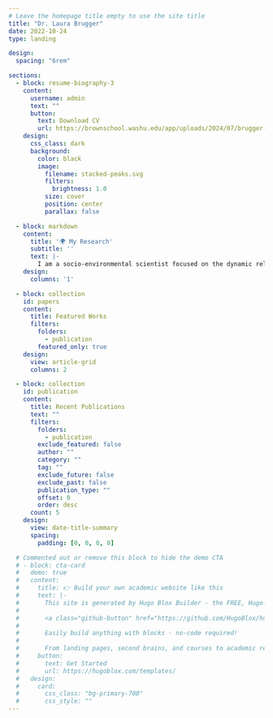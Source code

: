 ```yaml
---
# Leave the homepage title empty to use the site title
title: "Dr. Laura Brugger"
date: 2022-10-24
type: landing

design:
  spacing: "6rem"

sections:
  - block: resume-biography-3
    content:
      username: admin
      text: ""
      button:
        text: Download CV
        url: https://brownschool.washu.edu/app/uploads/2024/07/brugger-cv-20250916.pdf
    design:
      css_class: dark
      background:
        color: black
        image:
          filename: stacked-peaks.svg
          filters:
            brightness: 1.0
          size: cover
          position: center
          parallax: false

  - block: markdown
    content:
      title: '🌍 My Research'
      subtitle: ''
      text: |-
        I am a socio-environmental scientist focused on the dynamic relationship between people and the planet. My early work examined how disasters and social vulnerability influence civic participation and resilience. More recently, I have expanded into biodiversity and public health, with projects on urban wildlife and tropical forest conservation. Across these strands, I translate rigorous research into actionable, equitable strategies that help communities and ecosystems thrive, especially in the face of climate change.
    design:
      columns: '1'

  - block: collection
    id: papers
    content:
      title: Featured Works
      filters:
        folders:
          - publication
        featured_only: true
    design:
      view: article-grid
      columns: 2

  - block: collection
    id: publication
    content:
      title: Recent Publications
      text: ""
      filters:
        folders:
          - publication
        exclude_featured: false
        author: ""
        category: ""
        tag: ""
        exclude_future: false
        exclude_past: false
        publication_type: ""
        offset: 0
        order: desc
      count: 5
    design:
      view: date-title-summary
      spacing:
        padding: [0, 0, 0, 0]

  # Commented out or remove this block to hide the demo CTA
  # - block: cta-card
  #   demo: true
  #   content:
  #     title: 👉 Build your own academic website like this
  #     text: |-
  #       This site is generated by Hugo Blox Builder - the FREE, Hugo-based open source website builder trusted by 250,000+ academics like you.
  #
  #       <a class="github-button" href="https://github.com/HugoBlox/hugo-blox-builder" data-color-scheme="no-preference: light; light: light; dark: dark;" data-icon="octicon-star" data-size="large" data-show-count="true" aria-label="Star HugoBlox/hugo-blox-builder on GitHub">Star</a>
  #
  #       Easily build anything with blocks - no-code required!
  #       
  #       From landing pages, second brains, and courses to academic resumés, conferences, and tech blogs.
  #     button:
  #       text: Get Started
  #       url: https://hugoblox.com/templates/
  #   design:
  #     card:
  #       css_class: "bg-primary-700"
  #       css_style: ""
---
```

